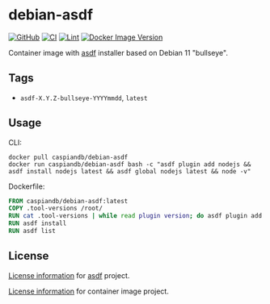 # debian-asdf

[![GitHub](https://img.shields.io/github/v/tag/caspiandb/docker-debian-asdf?label=GitHub)](https://github.com/caspiandb/docker-debian-asdf)
[![CI](https://github.com/caspiandb/docker-debian-asdf/actions/workflows/ci.yaml/badge.svg)](https://github.com/caspiandb/docker-debian-asdf/actions/workflows/ci.yaml)
[![Lint](https://github.com/caspiandb/docker-debian-asdf/actions/workflows/lint.yaml/badge.svg)](https://github.com/caspiandb/docker-debian-asdf/actions/workflows/lint.yaml)
[![Docker Image Version](https://img.shields.io/docker/v/caspiandb/debian-asdf/latest?label=docker&logo=docker)](https://hub.docker.com/r/caspiandb/debian-asdf)

Container image with [asdf](https://asdf-vm.com/) installer based on Debian 11 "bullseye".

## Tags

- `asdf-X.Y.Z-bullseye-YYYYmmdd`, `latest`

## Usage

CLI:

```shell
docker pull caspiandb/debian-asdf
docker run caspiandb/debian-asdf bash -c "asdf plugin add nodejs && asdf install nodejs latest && asdf global nodejs latest && node -v"
```

Dockerfile:

```Dockerfile
FROM caspiandb/debian-asdf:latest
COPY .tool-versions /root/
RUN cat .tool-versions | while read plugin version; do asdf plugin add $plugin; done
RUN asdf install
RUN asdf list
```

## License

[License information](https://github.com/asdf-vm/asdf/blob/master/LICENSE) for
[asdf](https://asdf-vm.com/) project.

[License
information](https://github.com/caspiandb/docker-debian-asdf/blob/main/LICENSE) for
container image project.
